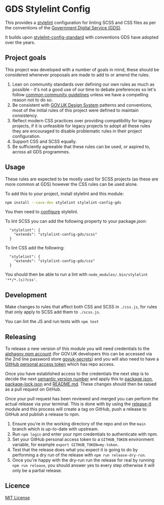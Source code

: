 # GDS Stylelint Config

This provides a [stylelint](https://stylelint.io/) configuration for linting
SCSS and CSS files as per the conventions of the [Government Digital Service
(GDS)](https://www.gov.uk/government/organisations/government-digital-service).

It builds upon [stylelint-config-standard][] with conventions GDS have adopted
over the years.

[stylelint-config-standard]: https://github.com/stylelint/stylelint-config-standard

## Project goals

This project was developed with a number of goals in mind, these should be
considered whenever proposals are made to add to or amend the rules.

1. Lean on community standards over defining our own rules as much as possible -
   it's not a good use of our time to debate preferences so let's follow [common
   community guidelines][stylelint-config-standard] unless we have a compelling
   reason not to do so.
1. Be consistent with [GOV.UK Design System][] patterns and conventions, most
   of the initial rules of this project were defined to maintain consistency.
1. Reflect modern CSS practices over providing compatibility for legacy
   projects, if it is unfeasible for legacy projects to adopt all these rules
   they are encouraged to disable problematic rules in their project
   configuration.
1. Support CSS and SCSS equally.
1. Be sufficiently agreeable that these rules can be used, or aspired to,
   across all GDS programmes.

[GOV.UK Design System]: https://design-system.service.gov.uk/

## Usage

These rules are expected to be mostly used for SCSS projects (as these are more
common at GDS) however the CSS rules can be used alone.

To add this to your project, install stylelint and this module:

```bash
npm install --save-dev stylelint stylelint-config-gds
```

You then need to [configure](https://stylelint.io/user-guide/configure)
stylelint.

To lint SCSS you can add the following property to your package.json:

```
  "stylelint": {
    "extends": "stylelint-config-gds/scss"
  }
```

To lint CSS add the following:

```
  "stylelint": {
    "extends": "stylelint-config-gds/css"
  }
```

You should then be able to run a lint with
`node_modules/.bin/stylelint '**/*.(s)?css'`.

## Development

Make changes to rules that affect both CSS and SCSS in `./css.js`, for rules
that only apply to SCSS add them to `./scss.js`.

You can lint the JS and run tests with `npm test`

## Releasing

To release a new version of this module you will need credentials to the
[alphagov npm account][] (for GOV.UK developers this can be accessed via
the 2nd line password store [govuk-secrets][]) and you will also need to
have a [GitHub personal access token][github-pat] which has repo access.

Once you have established access to the credentials the next step is to
decide the next [semantic version number](https://semver.org/) and apply this
to [package.json][], [package-lock.json][] and [README.md][]. These changes
should then be raised as a pull request on GitHub.

Once your pull request has been reviewed and merged you can perform the actual
release via your terminal. This is done with by using the [release-it][]
module and this process will create a tag on GitHub, push a release to GitHub
and publish a release to npm.

1. Ensure you're in the working directory of the repo and on the `main` branch
   which is up-to-date with upstream.
1. Run `npm login` and enter your npm credentials to authenticate with npm.
1. Set your GitHub personal access token to a `GITHUB_TOKEN` environment
   variable, for example `export GITHUB_TOKEN=my-token`.
1. Test that the release does what you expect it is going to do by performing
   a dry run of the release with `npm run release-dry-run`.
1. Once you're happy with the dry-run run the release for real by running
   `npm run release`, you should answer yes to every step otherwise it will
   only be a partial release.

[alphagov npm account]: https://www.npmjs.com/~alphagov
[govuk-secrets]: https://github.com/alphagov/govuk-secrets
[github-pat]: https://docs.github.com/en/github/authenticating-to-github/creating-a-personal-access-token
[package.json]: https://github.com/alphagov/stylelint-config-gds/blob/main/package.json
[package-lock.json]: https://github.com/alphagov/stylelint-config-gds/blob/main/package-lock.json
[README.md]: https://github.com/alphagov/stylelint-config-gds/blob/main/README.md
[release-it]: https://github.com/release-it/release-it

## Licence

[MIT License](LICENCE)
